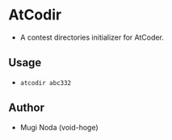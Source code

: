 # AtCodir
- A contest directories initializer for AtCoder.

## Usage
- `atcodir abc332`

## Author
- Mugi Noda (void-hoge)
